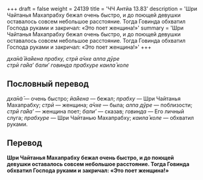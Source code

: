 +++
draft = false
weight = 24139
title = 'ЧЧ Антйа 13.83'
description = 'Шри Чайтанья Махапрабху бежал очень быстро, и до поющей девушки оставалось совсем небольшое расстояние. Тогда Говинда обхватил Господа руками и закричал: «Это поет женщина!»'
summary = 'Шри Чайтанья Махапрабху бежал очень быстро, и до поющей девушки оставалось совсем небольшое расстояние. Тогда Говинда обхватил Господа руками и закричал: «Это поет женщина!»'
+++

_дха̄н̃а̄ йа̄йена прабху, стрӣ а̄чхе алпа дӯре  
стрӣ га̄йа’ бали’ говинда прабхуре каила̄ коле_

## Пословный перевод

_дха̄н̃а̄_ — очень быстро; _йа̄йена_ — бежал; _прабху_ — Шри Чайтанья Махапрабху; _стрӣ_ — женщина; _а̄чхе_ — была; _алпа_ _дӯре_ — поблизости; _стрӣ_ _га̄йа’_ — женщина поет; _бали’_ — сказав; _говинда_ — Его личный слуга; _прабхуре_ — Шри Чайтанью Махапрабху; _каила̄_ _коле_ — обхватил руками.

## Перевод

**Шри Чайтанья Махапрабху бежал очень быстро, и до поющей девушки оставалось совсем небольшое расстояние. Тогда Говинда обхватил Господа руками и закричал: «Это поет женщина!»**
